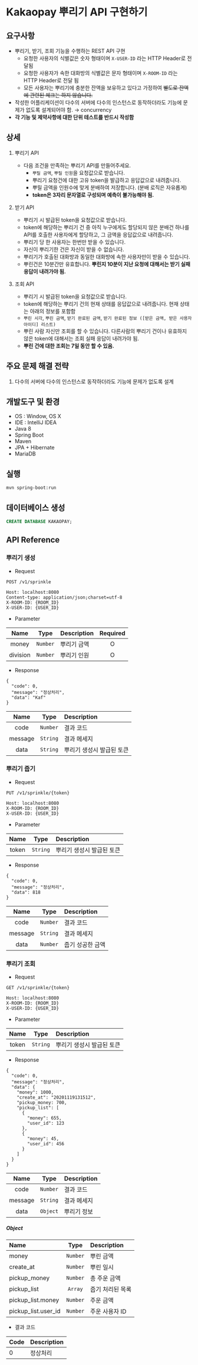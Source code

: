 # Kakaopay 뿌리기 API 구현하기

## 요구사항

- 뿌리기, 받기, 조회 기능을 수행하는 REST API 구현
    - 요청한 사용자의 식별값은 숫자 형태이며 `X-USER-ID` 라는 HTTP Header로 전달됨
    - 요청한 사용자가 속한 대화방의 식별값은 문자 형태이며 `X-ROOM-ID` 라는 HTTP Header로 전달 됨
    - 모든 사용자는 뿌리기에 충분한 잔액을 보유하고 있다고 가정하여 ~~별도로 잔액에 관련된 체크는 하지 않습니다.~~
- 작성한 어플리케이션이 다수의 서버에 다수의 인스턴스로 동작하더라도 기능에 문제가 없도록 설계되어야 함. → concurrency
- **각 기능 및 제약사항에 대한 단위 테스트를 반드시 작성함**

## 상세

1. 뿌리기 API
    - 다음 조건을 만족하는 뿌리기 API를 만들어주세요.
        - `뿌릴 금액`, `뿌릴 인원`을 요청값으로 받습니다.
        - 뿌리기 요청건에 대한 고유 token을 발급하고 응답값으로 내려줍니다.
        - 뿌릴 금액을 인원수에 맞게 분배하여 저장합니다. (분배 로직은 자유롭게)
        - **token은 3자리 문자열로 구성되며 예측이 불가능해야 됨.**

2. 받기 API
    - 뿌리기 시 발급된 token을 요청값으로 받습니다.
    - token에 해당하는 뿌리기 건 중 아직 누구에게도 할당되지 않은 분배건 하나를 API를 호출한 사용자에게 할당하고, 그 금액을 응답값으로 내려줍니다.
    - 뿌리기 당 한 사용자는 한번만 받을 수 있습니다.
    - 자신이 뿌리기한 건은 자신이 받을 수 없습니다.
    - 뿌리기가 호출된 대화방과 동일한 대화방에 속한 사용자만이 받을 수 있습니다.
    - 뿌린건은 10분간만 유효합니다. **뿌린지 10분이 지난 요청에 대해서는 받기 실패 응답이 내려가야 됨.**

3. 조회 API
    - 뿌리기 시 발급된 token을 요청값으로 받습니다.
    - token에 해당하는 뿌리기 건의 현재 상태를 응답값으로 내려줍니다. 현재 상태는 아래의 정보를 포함함
    - `뿌린 시각`, `뿌린 금액`, `받기 완료된 금액`, `받기 완료된 정보 ([받은 금액, 받은 사용자 아이디] 리스트)`
    - 뿌린 사람 자신만 조회를 할 수 있습니다. 다른사람의 뿌리기 건이나 유효하지 않은 token에 대해서는 조회 실패 응답이 내려가야 됨.
    - **뿌린 건에 대한 조회는 7일 동안 할 수 있음.**

## 주요 문제 해결 전략

1. 다수의 서버에 다수의 인스턴스로 동작하더라도 기능에 문제가 없도록 설계

## 개발도구 및 환경

- OS : Window, OS X
- IDE : IntelliJ IDEA
- Java 8
- Spring Boot
- Maven
- JPA + Hibernate
- MariaDB

## 실행

```bash
mvn spring-boot:run
```

## 데이터베이스 생성

```sql
CREATE DATABASE KAKAOPAY;
```

## API Reference

### 뿌리기 생성

- Request

```
POST /v1/sprinkle

Host: localhost:8080
Content-type: application/json;charset=utf-8
X-ROOM-ID: {ROOM_ID}
X-USER-ID: {USER_ID}
```

- Parameter

|Name|Type|Description|Required|
|:---:|:---:|:---|:---:|
|money|`Number`|뿌리기 금액|O|
|division|`Number`|뿌리기 인원|O|

- Response

```
{
  "code": 0,
  "message": "정상처리",
  "data": "Kaf"
}
```

|Name|Type|Description|
|:---:|:---:|:---|
|code|`Number`|결과 코드|
|message|`String`|결과 메세지|
|data|`String`|뿌리기 생성시 발급된 토큰|

### 뿌리기 줍기

- Request

```
PUT /v1/sprinkle/{token}

Host: localhost:8080
X-ROOM-ID: {ROOM_ID}
X-USER-ID: {USER_ID}
```

- Parameter

|Name|Type|Description|
|:---:|:---:|:---|
|token|`String`|뿌리기 생성시 발급된 토큰|

- Response

```
{
  "code": 0,
  "message": "정상처리",
  "data": 818
}
```

|Name|Type|Description|
|:---:|:---:|:---|
|code|`Number`|결과 코드|
|message|`String`|결과 메세지|
|data|`Number`|줍기 성공한 금액|

### 뿌리기 조회

- Request

```
GET /v1/sprinkle/{token}

Host: localhost:8080
X-ROOM-ID: {ROOM_ID}
X-USER-ID: {USER_ID}
```

- Parameter

|Name|Type|Description|
|:---:|:---:|:---|
|token|`String`|뿌리기 생성시 발급된 토큰|

- Response

```
{
  "code": 0,
  "message": "정상처리",
  "data": {
    "money": 1000,
    "create_at": "20201119131512",
    "pickup_money: 700,
    "pickup_list": [
      {
        "money": 655,
        "user_id": 123
      },
      {
        "money": 45,
        "user_id": 456
      }
    ]
  }
}
```

|Name|Type|Description|
|:---:|:---:|:---|
|code|`Number`|결과 코드|
|message|`String`|결과 메세지|
|data|`Object`|뿌리기 정보|

##### Object

|Name|Type|Description|
|:---|:---:|:---|
|money|`Number`|뿌린 금액|
|create_at|`Number`|뿌린 일시|
|pickup_money|`Number`|총 주운 금액|
|pickup_list|`Array`|줍기 처리된 목록|
|pickup_list.money|`Number`|주운 금액|
|pickup_list.user_id|`Number`|주운 사용자 ID|

- 결과 코드

|Code|Description|
|:---|:---|
|0|정상처리|